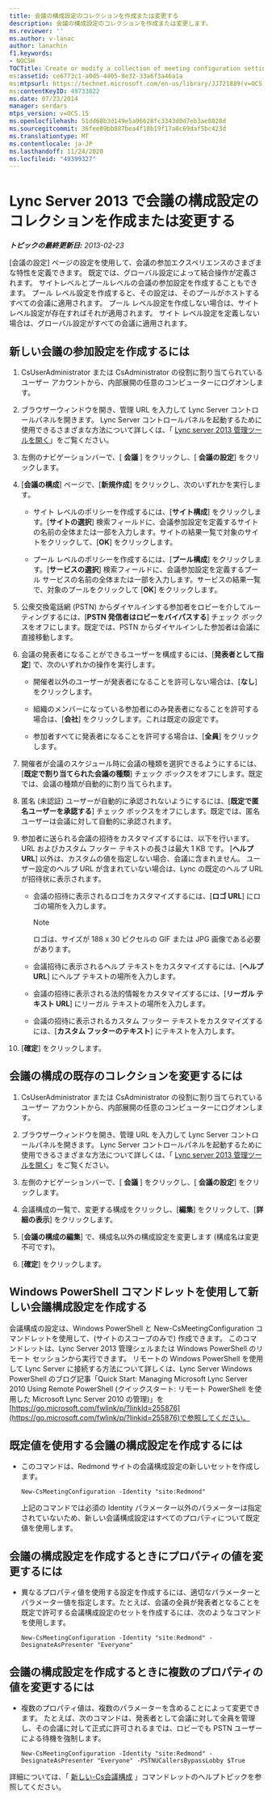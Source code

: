 ```yaml
---
title: 会議の構成設定のコレクションを作成または変更する
description: 会議の構成設定のコレクションを作成または変更します。
ms.reviewer: ''
ms.author: v-lanac
author: lanachin
f1.keywords:
- NOCSH
TOCTitle: Create or modify a collection of meeting configuration settings
ms:assetid: ce6773c1-a0d5-4405-8e32-33a6f3a46a1a
ms:mtpsurl: https://technet.microsoft.com/en-us/library/JJ721889(v=OCS.15)
ms:contentKeyID: 49733822
ms.date: 07/23/2014
manager: serdars
mtps_version: v=OCS.15
ms.openlocfilehash: 51dd68b3d149e5a96628fc3343d0d7eb3ae8020d
ms.sourcegitcommit: 36fee89bb887bea4f18b19f17a8c69daf5bc423d
ms.translationtype: MT
ms.contentlocale: ja-JP
ms.lasthandoff: 11/24/2020
ms.locfileid: "49399327"
---
```

# <a name="create-or-modify-a-collection-of-meeting-configuration-settings-in-lync-server-2013"></a>Lync Server 2013 で会議の構成設定のコレクションを作成または変更する

<div data-xmlns="http://www.w3.org/1999/xhtml">

<div class="topic" data-xmlns="http://www.w3.org/1999/xhtml" data-msxsl="urn:schemas-microsoft-com:xslt" data-cs="https://msdn.microsoft.com/">

<div data-asp="https://msdn2.microsoft.com/asp">



</div>

<div id="mainSection">

<div id="mainBody">

<span> </span>

_**トピックの最終更新日:** 2013-02-23_

[会議の設定] ページの設定を使用して、会議の参加エクスペリエンスのさまざまな特性を定義できます。 既定では、グローバル設定によって結合操作が定義されます。 サイトレベルとプールレベルの会議の参加設定を作成することもできます。 プール レベル設定を作成すると、その設定は、そのプールがホストするすべての会議に適用されます。 プール レベル設定を作成しない場合は、サイト レベル設定が存在すればそれが適用されます。 サイト レベル設定を定義しない場合は、グローバル設定がすべての会議に適用されます。

<div>

## <a name="to-create-new-meeting-join-settings"></a>新しい会議の参加設定を作成するには

1.  CsUserAdministrator または CsAdministrator の役割に割り当てられているユーザー アカウントから、内部展開の任意のコンピューターにログオンします。

2.  ブラウザーウィンドウを開き、管理 URL を入力して Lync Server コントロールパネルを開きます。 Lync Server コントロールパネルを起動するために使用できるさまざまな方法について詳しくは、「 [Lync server 2013 管理ツールを開く](lync-server-2013-open-lync-server-administrative-tools.md)」をご覧ください。

3.  左側のナビゲーションバーで、[ **会議** ] をクリックし、[ **会議の設定**] をクリックします。

4.  [**会議の構成**] ページで、[**新規作成**] をクリックし、次のいずれかを実行します。
    
      - サイト レベルのポリシーを作成するには、[**サイト構成**] をクリックします。[**サイトの選択**] 検索フィールドに、会議参加設定を定義するサイトの名前の全体または一部を入力します。サイトの結果一覧で対象のサイトをクリックして、[**OK**] をクリックします。
    
      - プール レベルのポリシーを作成するには、[**プール構成**] をクリックします。[**サービスの選択**] 検索フィールドに、会議参加設定を定義するプール サービスの名前の全体または一部を入力します。サービスの結果一覧で、対象のプールをクリックして [**OK**] をクリックします。

5.  公衆交換電話網 (PSTN) からダイヤルインする参加者をロビーを介してルーティングするには、[**PSTN 発信者はロビーをバイパスする**] チェック ボックスをオフにします。既定では、PSTN からダイヤルインした参加者は会議に直接移動します。

6.  会議の発表者になることができるユーザーを構成するには、[**発表者として指定**] で、次のいずれかの操作を実行します。
    
      - 開催者以外のユーザーが発表者になることを許可しない場合は、[**なし**] をクリックします。
    
      - 組織のメンバーになっている参加者にのみ発表者になることを許可する場合は、[**会社**] をクリックします。これは既定の設定です。
    
      - 参加者すべてに発表者になることを許可する場合は、[**全員**] をクリックします。

7.  開催者が会議のスケジュール時に会議の種類を選択できるようにするには、[**既定で割り当てられた会議の種類**] チェック ボックスをオフにします。既定では、会議の種類が自動的に割り当てられます。

8.  匿名 (未認証) ユーザーが自動的に承認されないようにするには、[**既定で匿名ユーザーを承認する**] チェック ボックスをオフにします。既定では、匿名ユーザーは会議に対して自動的に承認されます。

9.  参加者に送られる会議の招待をカスタマイズするには、以下を行います。 URL およびカスタム フッター テキストの長さは最大 1 KB です。 [**ヘルプ URL**] 以外は、カスタムの値を指定しない場合、会議に含まれません。 ユーザー設定のヘルプ URL が含まれていない場合は、Lync の既定のヘルプ URL が招待状に表示されます。
    
      - 会議の招待に表示されるロゴをカスタマイズするには、[**ロゴ URL**] にロゴの場所を入力します。
        
        <div>
        

        > [!NOTE]
        > ロゴは、サイズが 188 x 30 ピクセルの GIF または JPG 画像である必要があります。

        
        </div>
    
      - 会議招待に表示されるヘルプ テキストをカスタマイズするには、[**ヘルプ URL**] にヘルプ テキストの場所を入力します。
    
      - 会議の招待に表示される法的情報をカスタマイズするには、[**リーガル テキスト URL**] にリーガル テキストの場所を入力します。
    
      - 会議の招待に表示されるカスタム フッター テキストをカスタマイズするには、[**カスタム フッターのテキスト**] にテキストを入力します。

10. [**確定**] をクリックします。

</div>

<div>

## <a name="to-modify-an-existing-collection-of-meeting-configurations"></a>会議の構成の既存のコレクションを変更するには

1.  CsUserAdministrator または CsAdministrator の役割に割り当てられているユーザー アカウントから、内部展開の任意のコンピューターにログオンします。

2.  ブラウザーウィンドウを開き、管理 URL を入力して Lync Server コントロールパネルを開きます。 Lync Server コントロールパネルを起動するために使用できるさまざまな方法について詳しくは、「 [Lync server 2013 管理ツールを開く](lync-server-2013-open-lync-server-administrative-tools.md)」をご覧ください。

3.  左側のナビゲーションバーで、[ **会議** ] をクリックし、[ **会議の設定**] をクリックします。

4.  会議構成の一覧で、変更する構成をクリックし、[**編集**] をクリックして、[**詳細の表示**] をクリックします。

5.  [**会議の構成の編集**] で、構成名以外の構成設定を変更します (構成名は変更不可です)。

6.  [**確定**] をクリックします。

</div>

<div>

## <a name="creating-new-meeting-configuration-settings-by-using-windows-powershell-cmdlets"></a>Windows PowerShell コマンドレットを使用して新しい会議構成設定を作成する

会議構成の設定は、Windows PowerShell と New-CsMeetingConfiguration コマンドレットを使用して、(サイトのスコープのみで) 作成できます。 このコマンドレットは、Lync Server 2013 管理シェルまたは Windows PowerShell のリモート セッションから実行できます。 リモートの Windows PowerShell を使用して Lync Server に接続する方法について詳しくは、Lync Server Windows PowerShell のブログ記事「Quick Start: Managing Microsoft Lync Server 2010 Using Remote PowerShell (クイックスタート: リモート PowerShell を使用した Microsoft Lync Server 2010 の管理)」を[https://go.microsoft.com/fwlink/p/?linkId=255876](https://go.microsoft.com/fwlink/p/?linkid=255876)で参照してください。

<div>

## <a name="to-create-meeting-configuration-settings-that-use-the-default-values"></a>既定値を使用する会議の構成設定を作成するには

  - このコマンドは、Redmond サイトの会議構成設定の新しいセットを作成します。
    
        New-CsMeetingConfiguration -Identity "site:Redmond"
    
    上記のコマンドでは必須の Identity パラメーター以外のパラメーターは指定されていないため、新しい会議構成設定はすべてのプロパティについて既定値を使用します。

</div>

<div>

## <a name="to-change-a-property-value-when-creating-meeting-configuration-settings"></a>会議の構成設定を作成するときにプロパティの値を変更するには

  - 異なるプロパティ値を使用する設定を作成するには、適切なパラメーターとパラメーター値を指定します。たとえば、会議の全員が発表者となることを既定で許可する会議構成設定のセットを作成するには、次のようなコマンドを使用します。
    
        New-CsMeetingConfiguration -Identity "site:Redmond" -DesignateAsPresenter "Everyone"

</div>

<div>

## <a name="to-change-multiple-property-values-when-creating-meeting-configuration-settings"></a>会議の構成設定を作成するときに複数のプロパティの値を変更するには

  - 複数のプロパティ値は、複数のパラメーターを含めることによって変更できます。 たとえば、次のコマンドは、発表者として会議に対して全員を管理し、その会議に対して正式に許可されるまでは、ロビーでも PSTN ユーザーによる待機を強制します。
    
        New-CsMeetingConfiguration -Identity "site:Redmond" -DesignateAsPresenter "Everyone" -PSTNUCallersBypassLobby $True

</div>

詳細については、「 [新しい-Cs会議構成](https://technet.microsoft.com/library/Gg398065(v=OCS.15)) 」コマンドレットのヘルプトピックを参照してください。

</div>

</div>

<span> </span>

</div>

</div>

</div>

